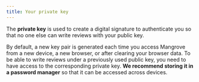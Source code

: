 ```yaml
---
title: Your private key
---
```


The **private key** is used to create a digital signature to authenticate you so that no one else can write reviews with your public key.

By default, a new key pair is generated each time you access Mangrove from a new device, a new browser, or after clearing your browser data. To be able to write reviews under a previously used public key, you need to have access to the corresponding private key. **We recommend storing it in a password manager** so that it can be accessed across devices.

